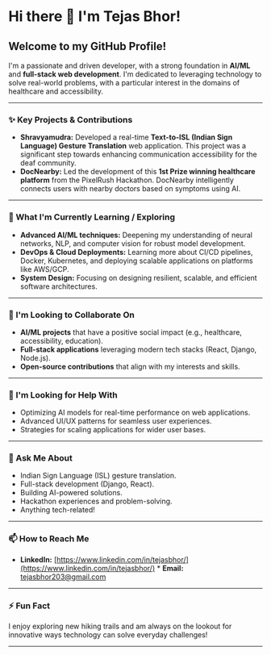# Hi there 👋 I'm Tejas Bhor!

## Welcome to my GitHub Profile!

I'm a passionate and driven developer, with a strong foundation in **AI/ML** and **full-stack web development**. I'm dedicated to leveraging technology to solve real-world problems, with a particular interest in the domains of healthcare and accessibility.

---

### ✨ Key Projects & Contributions

* **Shravyamudra:** Developed a real-time **Text-to-ISL (Indian Sign Language) Gesture Translation** web application. This project was a significant step towards enhancing communication accessibility for the deaf community.
* **DocNearby:** Led the development of this **1st Prize winning healthcare platform** from the PixelRush Hackathon. DocNearby intelligently connects users with nearby doctors based on symptoms using AI.

---

### 🌱 What I'm Currently Learning / Exploring

* **Advanced AI/ML techniques:** Deepening my understanding of neural networks, NLP, and computer vision for robust model development.
* **DevOps & Cloud Deployments:** Learning more about CI/CD pipelines, Docker, Kubernetes, and deploying scalable applications on platforms like AWS/GCP.
* **System Design:** Focusing on designing resilient, scalable, and efficient software architectures.

---

### 👯 I'm Looking to Collaborate On

* **AI/ML projects** that have a positive social impact (e.g., healthcare, accessibility, education).
* **Full-stack applications** leveraging modern tech stacks (React, Django, Node.js).
* **Open-source contributions** that align with my interests and skills.

---

### 🤔 I'm Looking for Help With

* Optimizing AI models for real-time performance on web applications.
* Advanced UI/UX patterns for seamless user experiences.
* Strategies for scaling applications for wider user bases.

---

### 💬 Ask Me About

* Indian Sign Language (ISL) gesture translation.
* Full-stack development (Django, React).
* Building AI-powered solutions.
* Hackathon experiences and problem-solving.
* Anything tech-related!

---

### 📫 How to Reach Me

* **LinkedIn:** [https://www.linkedin.com/in/tejasbhor/](https://www.linkedin.com/in/tejasbhor/) * **Email:** [tejasbhor203@gmail.com](mailto:tejasbhor203@gmail.com)

---

### ⚡ Fun Fact

I enjoy exploring new hiking trails and am always on the lookout for innovative ways technology can solve everyday challenges!

---
